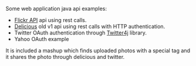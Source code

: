 Some web application java api examples:
 * [Flickr API](https://www.flickr.com/services/api/) api using rest calls.
 * [Delicious](http://delicious.com/) old v1 api using rest calls with HTTP authentication.
 * Twitter OAuth authentication through [Twitter4j](http://twitter4j.org/) library.
 * Yahoo OAuth example

It is included a mashup which finds uploaded photos with a special tag and it shares the photo through delicious and twitter. 